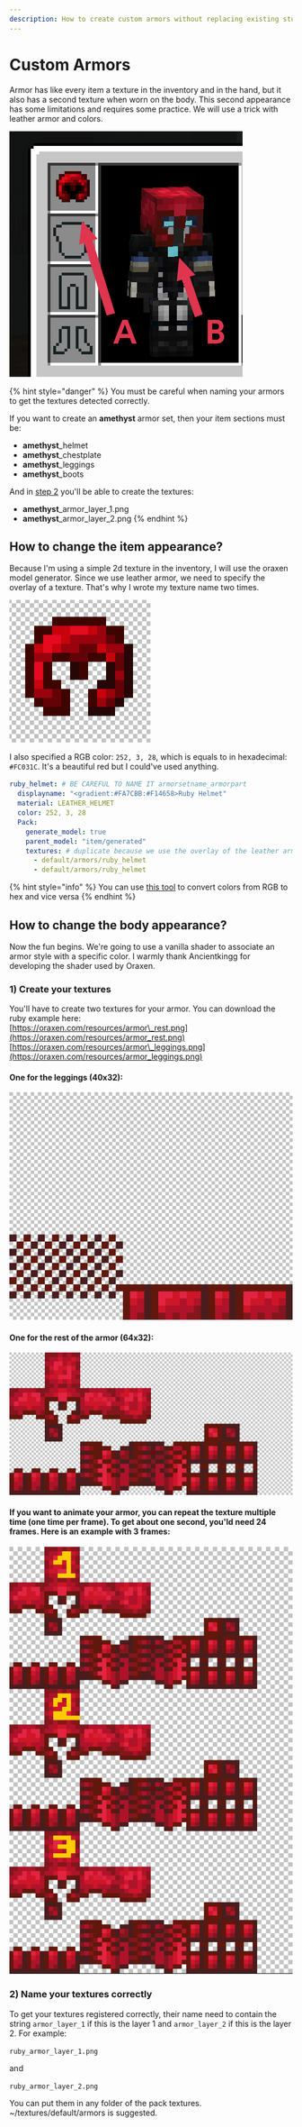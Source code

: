 ```yaml
---
description: How to create custom armors without replacing existing stuff?
---
```


# Custom Armors

Armor has like every item a texture in the inventory and in the hand, but it also has a second texture when worn on the body. This second appearance has some limitations and requires some practice. We will use a trick with leather armor and colors.

![A: item appearance    B: body appearance](../.gitbook/assets/stuff.png)

{% hint style="danger" %}
You must be careful when naming your armors to get the textures detected correctly.

If you want to create an **amethyst** armor set, then your item sections must be:  
- **amethyst**\_helmet  
- **amethyst**\_chestplate  
- **amethyst**\_leggings  
- **amethyst**\_boots  
  
And in [step 2](custom-armors.md#2-name-your-textures-correctly) you'll be able to create the textures:  
- **amethyst**\_armor\_layer\_1.png  
- **amethyst**\_armor\_layer\_2.png
{% endhint %}



## How to change the item appearance?

Because I'm using a simple 2d texture in the inventory, I will use the oraxen model generator. Since we use leather armor, we need to specify the overlay of a texture. That's why I wrote my texture name two times.

![textures/default/armors/ruby\_helmet.png](../.gitbook/assets/helmet.png)

I also specified a RGB color: `252, 3, 28`, which is equals to in hexadecimal: `#FC031C`. It's a beautiful red but I could've used anything. 

```yaml
ruby_helmet: # BE CAREFUL TO NAME IT armorsetname_armorpart
  displayname: "<gradient:#FA7CBB:#F14658>Ruby Helmet"
  material: LEATHER_HELMET
  color: 252, 3, 28
  Pack:
    generate_model: true
    parent_model: "item/generated"
    textures: # duplicate because we use the overlay of the leather armor
      - default/armors/ruby_helmet
      - default/armors/ruby_helmet
```

{% hint style="info" %}
You can use [this tool](https://www.rapidtables.com/convert/color/index.html) to convert colors from RGB to hex and vice versa
{% endhint %}

## How to change the body appearance?

Now the fun begins. We're going to use a vanilla shader to associate an armor style with a specific color. I warmly thank Ancientkingg for developing the shader used by Oraxen.

### 1\) Create your textures

You'll have to create two textures for your armor. You can download the ruby example here:  
[https://oraxen.com/resources/armor\_rest.png](https://oraxen.com/resources/armor_rest.png)  
[https://oraxen.com/resources/armor\_leggings.png](https://oraxen.com/resources/armor_leggings.png)

#### One for the leggings \(40x32\):

![](../.gitbook/assets/leggings.png)

#### **One for the rest of the armor \(64x32\):**

![](../.gitbook/assets/armor.png)

#### If you want to animate your armor, you can repeat the texture multiple time \(one time per frame\). To get about one second, you'ld need 24 frames. Here is an example with 3 frames:

![](../.gitbook/assets/animation.png)

### 2\) Name your textures correctly

To get your textures registered correctly, their name need to contain the string  `armor_layer_1` if this is the layer 1 and `armor_layer_2` if this is the layer 2. For example:

`ruby_armor_layer_1.png`

and

`ruby_armor_layer_2.png`

You can put them in any folder of the pack textures. ~/textures/default/armors is suggested.



